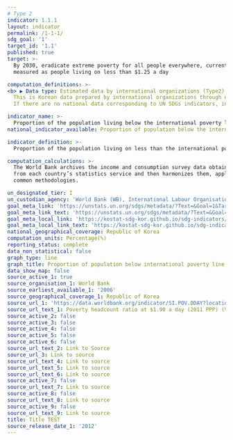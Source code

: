 ```yaml
---
# Type 2 
indicator: 1.1.1
layout: indicator
permalink: /1-1-1/
sdg_goal: '1'
target_id: '1.1'
published: true
target: >-
  By 2030, eradicate extreme poverty for all people everywhere, currently
  measured as people living on less than $1.25 a day

computation_definitions: >-
<b> ▶ Data type: Estimated data by international organizations (Type2) </b>   <br></br>
  This is Korean data prepared by international organizations through estimation and modeling. <br></br>
  If there are no national data corresponding to UN SDGs indicators, international data are available for monitoring.<br></br>

indicator_name: >-
  Proportion of the population living below the international poverty line by sex, age, employment status and geographical location (urban/rural)
national_indicator_available: Proportion of population below the international poverty line

indicator_definition: >-
  Proportion of the population living on less than the international poverty line of $1.90 a day(at 2011 PPP)

computation_calculations: >-
  The World Bank archives the income and consumption survey data obtained
  from each country’s statistics service and then harmonizes them, applying
  common methodologies.

un_designated_tier: I
un_custodian_agency: 'World Bank (WB), International Labour Organisation (ILO)'
goal_meta_link: 'https://unstats.un.org/sdgs/metadata/?Text=&Goal=1&Target=1.1'
goal_meta_link_text: 'https://unstats.un.org/sdgs/metadata/?Text=&Goal=1&Target=1.1'
goal_meta_local_link: 'https://kostat-sdg-kor.github.io/sdg-indicators/public/data/Metadata-01-01-01_KOR.pdf'
goal_meta_local_link_text: 'https://kostat-sdg-kor.github.io/sdg-indicators/public/data/Metadata-01-01-01_KOR.pdf'
national_geographical_coverage: Republic of Korea
computation_units: Percentage(%)
reporting_status: complete
data_non_statistical: false
graph_type: line
graph_title: Proportion of population below international poverty line
data_show_map: false
source_active_1: true
source_organisation_1: World Bank
source_earliest_available_1: '2006'
source_geographical_coverage_1: Republic of Korea
source_url_1: 'https://data.worldbank.org/indicator/SI.POV.DDAY?locations=KR'
source_url_text_1: Poverty headcount ratio at $1.90 a day (2011 PPP) (% of population)
source_active_2: false
source_active_3: false
source_active_4: false
source_active_5: false
source_active_6: false
source_url_text_2: Link to Source
source_url_3: Link to source
source_url_text_4: Link to source
source_url_text_5: Link to source
source_url_text_6: Link to source
source_active_7: false
source_url_text_7: Link to source
source_active_8: false
source_url_text_8: Link to source
source_active_9: false
source_url_text_9: Link to source
title: Title TEST
source_release_date_1: '2012'
---
```


